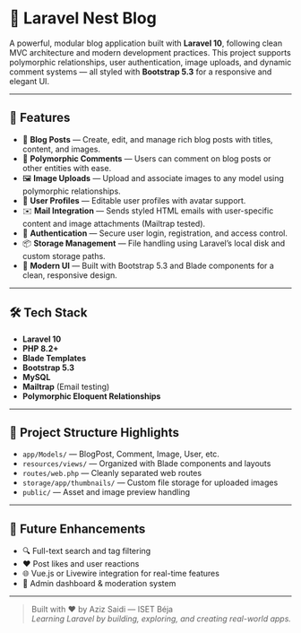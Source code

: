 # 📝 Laravel Nest Blog

A powerful, modular blog application built with **Laravel 10**, following clean MVC architecture and modern development practices. This project supports polymorphic relationships, user authentication, image uploads, and dynamic comment systems — all styled with **Bootstrap 5.3** for a responsive and elegant UI.

---

## 🚀 Features

- 🧾 **Blog Posts** — Create, edit, and manage rich blog posts with titles, content, and images.
- 💬 **Polymorphic Comments** — Users can comment on blog posts or other entities with ease.
- 🖼 **Image Uploads** — Upload and associate images to any model using polymorphic relationships.
- 👤 **User Profiles** — Editable user profiles with avatar support.
- ✉️ **Mail Integration** — Sends styled HTML emails with user-specific content and image attachments (Mailtrap tested).
- 🔐 **Authentication** — Secure user login, registration, and access control.
- 📦 **Storage Management** — File handling using Laravel’s local disk and custom storage paths.
- 🎨 **Modern UI** — Built with Bootstrap 5.3 and Blade components for a clean, responsive design.

---

## 🛠 Tech Stack

- **Laravel 10**
- **PHP 8.2+**
- **Blade Templates**
- **Bootstrap 5.3**
- **MySQL**
- **Mailtrap** (Email testing)
- **Polymorphic Eloquent Relationships**

---

## 📁 Project Structure Highlights

- `app/Models/` — BlogPost, Comment, Image, User, etc.
- `resources/views/` — Organized with Blade components and layouts
- `routes/web.php` — Cleanly separated web routes
- `storage/app/thumbnails/` — Custom file storage for uploaded images
- `public/` — Asset and image preview handling

---

## 🧪 Future Enhancements

- 🔍 Full-text search and tag filtering
- ❤️ Post likes and user reactions
- 🌐 Vue.js or Livewire integration for real-time features
- 🧵 Admin dashboard & moderation system
---

> Built with ❤️ by Aziz Saidi — ISET Béja  
> *Learning Laravel by building, exploring, and creating real-world apps.*

